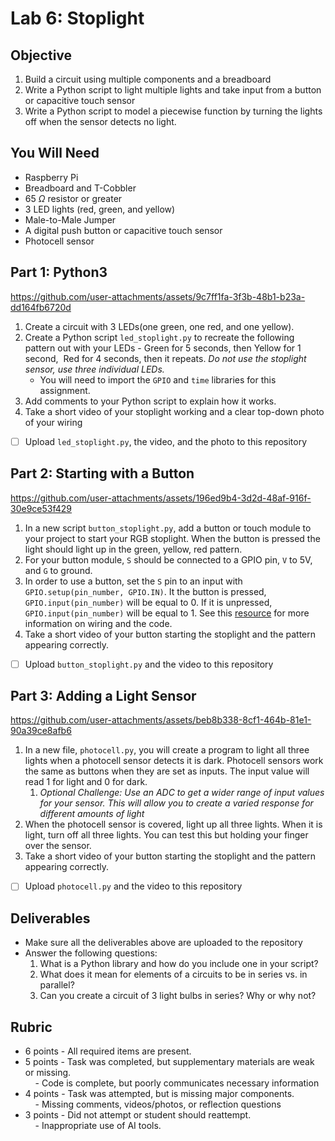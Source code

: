# Lab 6: Stoplight
## Objective

1. Build a circuit using multiple components and a breadboard
2. Write a Python script to light multiple lights and take input from a button or capacitive touch sensor
3. Write a Python script to model a piecewise function by turning the lights off when the sensor detects no light.

## You Will Need

- Raspberry Pi
- Breadboard and T-Cobbler
- 65 $\Omega$ resistor or greater
- 3 LED lights (red, green, and yellow) 
- Male-to-Male Jumper 
- A digital push button or capacitive touch sensor
- Photocell sensor

## Part 1: Python3


https://github.com/user-attachments/assets/9c7ff1fa-3f3b-48b1-b23a-dd164fb6720d



1. Create a circuit with 3 LEDs(one green, one red, and one yellow).
2. Create a Python script `led_stoplight.py`  to recreate the following pattern out with your LEDs - Green for 5 seconds, then Yellow for 1 second,  Red for 4 seconds, then it repeats. _Do not use the stoplight sensor, use three individual LEDs._  
	- You will need to import the `GPIO` and `time` libraries for this assignment.
3. Add comments to your Python script to explain how it works.
4. Take a short video of your stoplight working and a clear top-down photo of your wiring

- [ ] Upload `led_stoplight.py`, the video, and the photo to this repository 

## Part 2: Starting with a Button


https://github.com/user-attachments/assets/196ed9b4-3d2d-48af-916f-30e9ce53f429


1. In a new script `button_stoplight.py`, add a button or touch module to your project to start your RGB stoplight. When the button is pressed the light should light up in the green, yellow, red pattern.
2. For your button module, `S` should be connected to a GPIO pin, `V` to 5V, and `G` to ground.
3. In order to use a button, set the `S` pin to an input with `GPIO.setup(pin_number, GPIO.IN)`. It the button is pressed, `GPIO.input(pin_number)` will be equal to 0. If it is unpressed, `GPIO.input(pin_number)` will be equal to 1. See this [resource](https://docs.sunfounder.com/projects/umsk/en/latest/05_raspberry_pi/pi_lesson22_touch_sensor.html) for more information on wiring and the code. 
4. Take a short video of your button starting the stoplight and the pattern appearing correctly.

- [ ] Upload `button_stoplight.py`  and the video to this repository

## Part 3: Adding a Light Sensor

https://github.com/user-attachments/assets/beb8b338-8cf1-464b-81e1-90a39ce8afb6

1. In a new file, `photocell.py`, you will create a program to light all three lights when a photocell sensor detects it is dark. Photocell sensors work the same as buttons when they are set as inputs. The input value will read 1 for light and 0 for dark. 
	1. *Optional Challenge: Use an ADC to get a wider range of input values for your sensor. This will allow you to create a varied response for different amounts of light*
2. When the photocell sensor is covered, light up all three lights. When it is light, turn off all three lights. You can test this but holding your finger over the sensor. 
3. Take a short video of your button starting the stoplight and the pattern appearing correctly.

- [ ] Upload `photocell.py`  and the video to this repository
## Deliverables

- Make sure all the deliverables above are  uploaded to the repository
- Answer the following questions:
	1. What is a Python library and how do you include one in your script?
	2. What does it mean for elements of a circuits to be in series vs. in parallel?
	3. Can you create a circuit of 3 light bulbs in series? Why or why not?
## Rubric 

- 6 points - All required items are present.    
- 5 points - Task was completed, but supplementary materials are weak or missing.    
    - Code is complete, but poorly communicates necessary information
- 4 points - Task was attempted, but is missing major components.    
    - Missing comments, videos/photos, or reflection questions  
- 3 points - Did not attempt or student should reattempt.  
    - Inappropriate use of AI tools.

